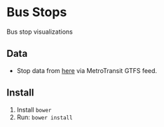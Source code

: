 # Bus Stops

Bus stop visualizations

## Data

* Stop data from [here](https://github.com/r-barnes/mspbus/blob/master/data/stops.txt) via MetroTransit GTFS feed.

## Install

1. Install `bower`
1. Run: `bower install`